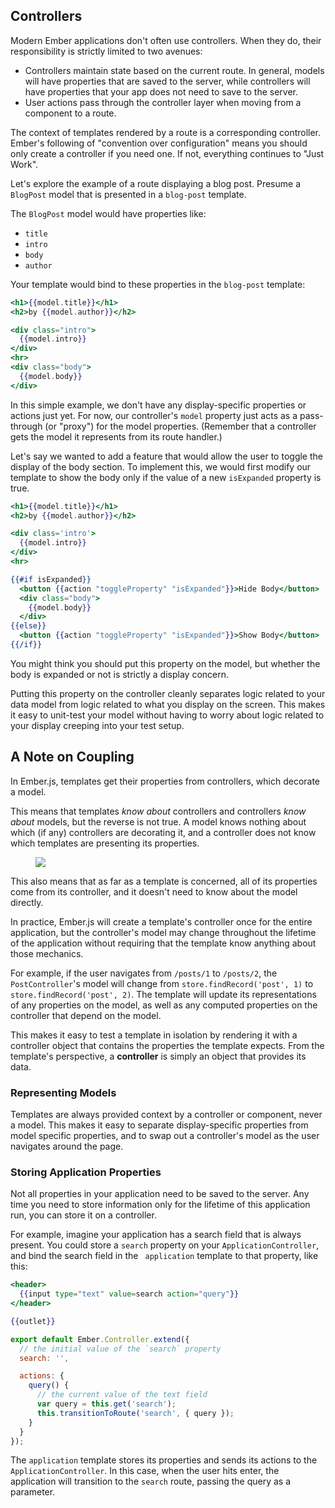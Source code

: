 ## Controllers

Modern Ember applications don't often use controllers. When they do, their
responsibility is strictly limited to two avenues:

* Controllers maintain state based on the current route. In general, models
  will have properties that are saved to the server, while controllers will
  have properties that your app does not need to save to the server.
* User actions pass through the controller layer when moving from
  a component to a route.

The context of templates rendered by a route is a corresponding
controller. Ember's following of "convention over configuration" means
you should only create a controller if you need one. If not, everything
continues to "Just Work".

Let's explore the example of a route displaying a blog post. Presume a
`BlogPost` model that is presented in a `blog-post` template.

The `BlogPost` model would have properties like:

* `title`
* `intro`
* `body`
* `author`

Your template would bind to these properties in the `blog-post` 
template:

```app/templates/blog-post.hbs
<h1>{{model.title}}</h1>
<h2>by {{model.author}}</h2>

<div class="intro">
  {{model.intro}}
</div>
<hr>
<div class="body">
  {{model.body}}
</div>
```

In this simple example, we don't have any display-specific properties
or actions just yet. For now, our controller's `model` property just acts as a
pass-through (or "proxy") for the model properties. (Remember that
a controller gets the model it represents from its route handler.)

Let's say we wanted to add a feature that would allow the user to
toggle the display of the body section. To implement this, we would
first modify our template to show the body only if the value of a
new `isExpanded` property is true.

```app/templates/blog-post.hbs
<h1>{{model.title}}</h1>
<h2>by {{model.author}}</h2>

<div class='intro'>
  {{model.intro}}
</div>
<hr>

{{#if isExpanded}}
  <button {{action "toggleProperty" "isExpanded"}}>Hide Body</button>
  <div class="body">
    {{model.body}}
  </div>
{{else}}
  <button {{action "toggleProperty" "isExpanded"}}>Show Body</button>
{{/if}}
```

You might think you should put this property on the model, but
whether the  body is expanded or not is strictly a display concern.

Putting this property on the controller cleanly separates logic
related to your data model from logic related to what you display
on the screen. This makes it easy to unit-test your model without
having to worry about logic related to your display creeping into
your test setup.

## A Note on Coupling

In Ember.js, templates get their properties from controllers, which
decorate a model.

This means that templates _know about_ controllers and controllers
_know about_ models, but the reverse is not true. A model knows
nothing about which (if any) controllers are decorating it, and a
controller does not know which templates are presenting its properties.

<figure>
<img src="../images/controller-guide/objects.png">
</figure>

This also means that as far as a template is concerned, all of its
properties come from its controller, and it doesn't need to know
about the model directly.

In practice, Ember.js will create a template's controller once for
the entire application, but the controller's model may change
throughout the lifetime of the application without requiring that
the template know anything about those mechanics.

For example, if the user navigates from `/posts/1` to `/posts/2`, the
`PostController`'s model will change from `store.findRecord('post', 1)` to
`store.findRecord('post', 2)`. The template will update its representations of
any properties on the model, as well as any computed properties on the
controller that depend on the model.

This makes it easy to test a template in isolation by rendering it
with a controller object that contains the properties the template
expects. From the template's perspective, a **controller** is simply
an object that provides its data.

### Representing Models

Templates are always provided context by a controller or component,
never a model. This
makes it easy to separate display-specific properties from model
specific properties, and to swap out a controller's model as the
user navigates around the page.

### Storing Application Properties

Not all properties in your application need to be saved to the
server. Any time you need to store information only for the lifetime
of this application run, you can store it on a controller.

For example, imagine your application has a search field that
is always present. You could store a `search` property on your
`ApplicationController`, and bind the search field in the `
application` template to that property, like this:

```app/templates/application.hbs
<header>
  {{input type="text" value=search action="query"}}
</header>

{{outlet}}
```

```app/controllers/application.js
export default Ember.Controller.extend({
  // the initial value of the `search` property
  search: '',

  actions: {
    query() {
      // the current value of the text field
      var query = this.get('search');
      this.transitionToRoute('search', { query });
    }
  }
});
```

The `application` template stores its properties and sends its
actions to the `ApplicationController`. In this case, when the user
hits enter, the application will transition to the `search` route,
passing the query as a parameter.

